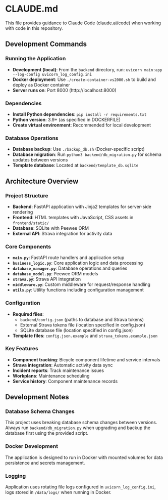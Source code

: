 # CLAUDE.md

This file provides guidance to Claude Code (claude.ai/code) when working with code in this repository.

## Development Commands

### Running the Application
- **Development (local)**: From the `backend` directory, run: `uvicorn main:app --log-config uvicorn_log_config.ini`
- **Docker deployment**: Use `./create-container-vs2000.sh` to build and deploy as Docker container
- **Server runs on**: Port 8000 (http://localhost:8000)

### Dependencies
- **Install Python dependencies**: `pip install -r requirements.txt`
- **Python version**: 3.9+ (as specified in DOCKERFILE)
- **Create virtual environment**: Recommended for local development

### Database Operations
- **Database backup**: Use `./backup_db.sh` (Docker-specific script)
- **Database migration**: Run `python3 backend/db_migration.py` for schema updates between versions
- **Template database**: Located at `backend/template_db.sqlite`

## Architecture Overview

### Project Structure
- **Backend**: FastAPI application with Jinja2 templates for server-side rendering
- **Frontend**: HTML templates with JavaScript, CSS assets in `frontend/static/`
- **Database**: SQLite with Peewee ORM
- **External API**: Strava integration for activity data

### Core Components
- **`main.py`**: FastAPI route handlers and application setup
- **`business_logic.py`**: Core application logic and data processing
- **`database_manager.py`**: Database operations and queries
- **`database_model.py`**: Peewee ORM models
- **`strava.py`**: Strava API integration
- **`middleware.py`**: Custom middleware for request/response handling
- **`utils.py`**: Utility functions including configuration management

### Configuration
- **Required files**: 
  - `backend/config.json` (paths to database and Strava tokens)
  - External Strava tokens file (location specified in config.json)
  - SQLite database file (location specified in config.json)
- **Template files**: `config.json.example` and `strava_tokens.example.json`

### Key Features
- **Component tracking**: Bicycle component lifetime and service intervals
- **Strava integration**: Automatic activity data sync
- **Incident reports**: Track maintenance issues
- **Workplans**: Maintenance scheduling
- **Service history**: Component maintenance records

## Development Notes

### Database Schema Changes
This project uses breaking database schema changes between versions. Always run `backend/db_migration.py` when upgrading and backup the database first using the provided script.

### Docker Development
The application is designed to run in Docker with mounted volumes for data persistence and secrets management.

### Logging
Application uses rotating file logs configured in `uvicorn_log_config.ini`, logs stored in `/data/logs/` when running in Docker.